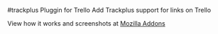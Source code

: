 #trackplus Pluggin for Trello
Add Trackplus support for links on Trello

View how it works and screenshots at [Mozilla Addons](https://addons.mozilla.org/en-US/firefox/addon/track-pluggin-for-trello/)